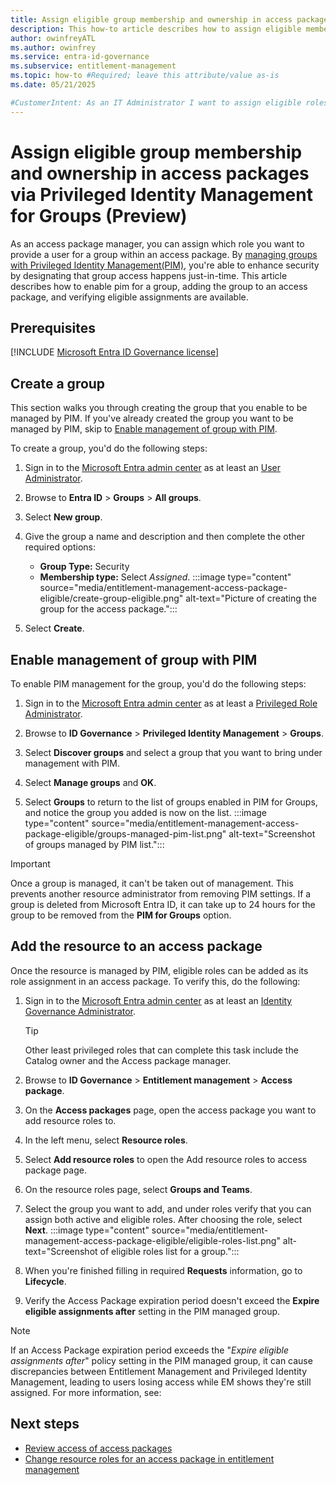 ```yaml
---
title: Assign eligible group membership and ownership in access packages via Privileged Identity Management for Groups (Preview)
description: This how-to article describes how to assign eligible membership and ownership to a group via Privileged Identity Management in an access package.
author: owinfreyATL
ms.author: owinfrey
ms.service: entra-id-governance
ms.subservice: entitlement-management
ms.topic: how-to #Required; leave this attribute/value as-is
ms.date: 05/21/2025

#CustomerIntent: As an IT Administrator I want to assign eligible roles for a group within an access package.
---
```


# Assign eligible group membership and ownership in access packages via Privileged Identity Management for Groups (Preview)

As an access package manager, you can assign which role you want to provide a user for a group within an access package. By [managing groups with Privileged Identity Management(PIM)](../id-governance/privileged-identity-management/groups-discover-groups.md), you're able to enhance security by designating that group access happens just-in-time. This article describes how to enable pim for a group, adding the group to an access package, and verifying eligible assignments are available.

<!---Avoid notes, tips, and important boxes. Readers tend to skip over them. Better to put that info directly into the article text.

-->

<!-- 3. Prerequisites --------------------------------------------------------------------

Required: Make Prerequisites the first H2 after the H1. 

* Provide a bulleted list of items that the user needs.
* Omit any preliminary text to the list.
* If there aren't any prerequisites, list "None" in plain text, not as a bulleted item.

-->

## Prerequisites

[!INCLUDE [Microsoft Entra ID Governance license](../includes/entra-entra-governance-license.md)]

## Create a group

This section walks you through creating the group that you enable to be managed by PIM. If you've already created the group you want to be managed by PIM, skip to [Enable management of group with PIM](entitlement-management-access-package-eligible.md#enable-management-of-group-with-pim).

To create a group, you'd do the following steps:

1. Sign in to the [Microsoft Entra admin center](https://entra.microsoft.com) as at least an [User Administrator](~/identity/role-based-access-control/permissions-reference.md#user-administrator).

1. Browse to **Entra ID** > **Groups** > **All groups**.

1. Select **New group**.

1. Give the group a name and description and then complete the other required options:
   - **Group Type:** Security
   - **Membership type:** Select *Assigned*.
   :::image type="content" source="media/entitlement-management-access-package-eligible/create-group-eligible.png" alt-text="Picture of creating the group for the access package.":::
1. Select **Create**.


## Enable management of group with PIM

To enable PIM management for the group, you'd do the following steps:

1. Sign in to the [Microsoft Entra admin center](https://entra.microsoft.com) as at least a [Privileged Role Administrator](~/identity/role-based-access-control/permissions-reference.md#privileged-role-administrator).

1. Browse to **ID Governance** > **Privileged Identity Management** > **Groups**.

1. Select **Discover groups** and select a group that you want to bring under management with PIM.

1. Select **Manage groups** and **OK**.

1. Select **Groups** to return to the list of groups enabled in PIM for Groups, and notice the group you added is now on the list.
    :::image type="content" source="media/entitlement-management-access-package-eligible/groups-managed-pim-list.png" alt-text="Screenshot of groups managed by PIM list.":::

> [!IMPORTANT]
> Once a group is managed, it can't be taken out of management. This prevents another resource administrator from removing PIM settings. If a group is deleted from Microsoft Entra ID, it can take up to 24 hours for the group to be removed from the **PIM for Groups** option.

## Add the resource to an access package

Once the resource is managed by PIM, eligible roles can be added as its role assignment in an access package. To verify this, do the following:

1. Sign in to the [Microsoft Entra admin center](https://entra.microsoft.com) as at least an [Identity Governance Administrator](../identity/role-based-access-control/permissions-reference.md#identity-governance-administrator).
    > [!TIP]
    > Other least privileged roles that can complete this task include the Catalog owner and the Access package manager.
1. Browse to **ID Governance** > **Entitlement management** > **Access package**.

1. On the **Access packages** page, open the access package you want to add resource roles to.

1. In the left menu, select **Resource roles**.

1. Select **Add resource roles** to open the Add resource roles to access package page.

1. On the resource roles page, select **Groups and Teams**.

1. Select the group you want to add, and under roles verify that you can assign both active and eligible roles. After choosing the role, select **Next**.
    :::image type="content" source="media/entitlement-management-access-package-eligible/eligible-roles-list.png" alt-text="Screenshot of eligible roles list for a group.":::
1. When you're finished filling in required **Requests** information, go to **Lifecycle**.

1. Verify the Access Package expiration period doesn't exceed the **Expire eligible assignments after** setting in the PIM managed group.

> [!NOTE]
> If an Access Package expiration period exceeds the "*Expire eligible assignments after*" policy setting in the PIM managed group, it can cause discrepancies between Entitlement Management and Privileged Identity Management, leading to users losing access while EM shows they're still assigned. For more information, see: []()


## Next steps

- [Review access of access packages](entitlement-management-access-reviews-review-access.md)
- [Change resource roles for an access package in entitlement management](entitlement-management-access-package-resources.md)

